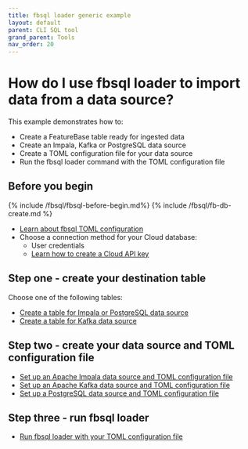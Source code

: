 ```yaml
---
title: fbsql loader generic example
layout: default
parent: CLI SQL tool
grand_parent: Tools
nav_order: 20
---
```


# How do I use fbsql loader to import data from a data source?

This example demonstrates how to:
* Create a FeatureBase table ready for ingested data
* Create an Impala, Kafka or PostgreSQL data source
* Create a TOML configuration file for your data source
* Run the fbsql loader command with the TOML configuration file

## Before you begin

{% include /fbsql/fbsql-before-begin.md%}
{% include /fbsql/fb-db-create.md %}
* [Learn about fbsql TOML configuration](/docs/tools/fbsql/fbsql-loader-config)
* Choose a connection method for your Cloud database:
  * User credentials
  * [Learn how to create a Cloud API key](/docs/cloud/cloud-authentication/cloud-auth-create-key)

## Step one - create your destination table

Choose one of the following tables:
* [Create a table for Impala or PostgreSQL data source](/docs/sql-guide/examples/sql-eg-table/sql-eg-table-create-impala-postgres)
* [Create a table for Kafka data source](/docs/sql-guide/examples/sql-eg-table/sql-eg-table-create-kafka)

## Step two - create your data source and TOML configuration file

* [Set up an Apache Impala data source and TOML configuration file](/docs/tools/fbsql/examples/fbsql-loader-impala-source)
* [Set up an Apache Kafka data source and TOML configuration file](/docs/tools/fbsql/examples/fbsql-loader-kafka-source)
* [Set up a PostgreSQL data source and TOML configuration file](/docs/tools/fbsql/examples/fbsql-loader-postgres-source)

## Step three - run fbsql loader

* [Run fbsql loader with your TOML configuration file](/docs/tools/fbsql/fbsql-loader-eg-ingest)
